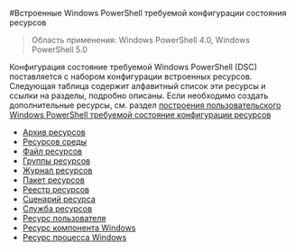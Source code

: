 #Встроенные Windows PowerShell требуемой конфигурации состояния ресурсов

> Область применения: Windows PowerShell 4.0, Windows PowerShell 5.0

Конфигурация состояние требуемой Windows PowerShell (DSC) поставляется с набором конфигурации встроенных ресурсов. Следующая таблица содержит алфавитный список эти ресурсы и ссылки на разделы, подробно описаны. Если необходимо создать дополнительные ресурсы, см. раздел [построения пользовательского Windows PowerShell требуемой состояние конфигурации ресурсов](authoringResource.md)

* [Архив ресурсов](archiveResource.md)
* [Ресурсов среды](environmentResource.md)
* [Файл ресурсов](fileResource.md)
* [Группы ресурсов](groupResource.md)
* [Журнал ресурсов](logResource.md)
* [Пакет ресурсов](PackageResource.md)
* [Реестр ресурсов](registryResource.md)
* [Сценарий ресурса](scriptResource.md)
* [Служба ресурсов](serviceResource.md)
* [Ресурс пользователя](userResource.md)
* [Ресурс компонента Windows](windowsFeatureResource.md)
* [Ресурс процесса Windows](windowsProcessResource.md)




